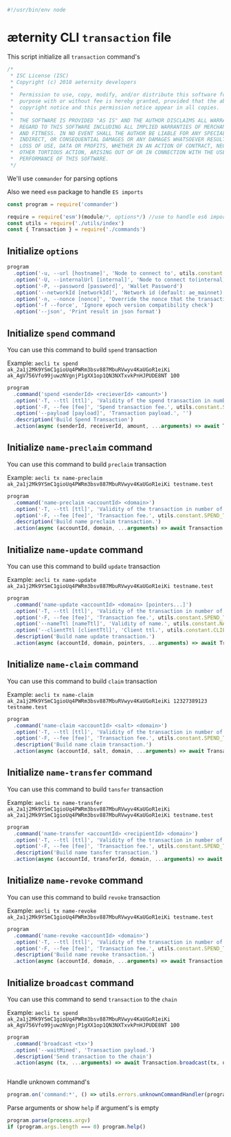 





  

```js
#!/usr/bin/env node

```







# æternity CLI `transaction` file

This script initialize all `transaction` command's


  

```js
/*
 * ISC License (ISC)
 * Copyright (c) 2018 aeternity developers
 *
 *  Permission to use, copy, modify, and/or distribute this software for any
 *  purpose with or without fee is hereby granted, provided that the above
 *  copyright notice and this permission notice appear in all copies.
 *
 *  THE SOFTWARE IS PROVIDED "AS IS" AND THE AUTHOR DISCLAIMS ALL WARRANTIES WITH
 *  REGARD TO THIS SOFTWARE INCLUDING ALL IMPLIED WARRANTIES OF MERCHANTABILITY
 *  AND FITNESS. IN NO EVENT SHALL THE AUTHOR BE LIABLE FOR ANY SPECIAL, DIRECT,
 *  INDIRECT, OR CONSEQUENTIAL DAMAGES OR ANY DAMAGES WHATSOEVER RESULTING FROM
 *  LOSS OF USE, DATA OR PROFITS, WHETHER IN AN ACTION OF CONTRACT, NEGLIGENCE OR
 *  OTHER TORTIOUS ACTION, ARISING OUT OF OR IN CONNECTION WITH THE USE OR
 *  PERFORMANCE OF THIS SOFTWARE.
 */

```







We'll use `commander` for parsing options

Also we need `esm` package to handle `ES imports`


  

```js
const program = require('commander')

require = require('esm')(module/*, options*/) //use to handle es6 import/export
const utils = require('./utils/index')
const { Transaction } = require('./commands')


```







## Initialize `options`


  

```js
program
  .option('-u, --url [hostname]', 'Node to connect to', utils.constant.EPOCH_URL)
  .option('-U, --internalUrl [internal]', 'Node to connect to(internal)', utils.constant.EPOCH_INTERNAL_URL)
  .option('-P, --password [password]', 'Wallet Password')
  .option('--networkId [networkId]', 'Network id (default: ae_mainnet)')
  .option('-n, --nonce [nonce]', 'Override the nonce that the transaction is going to be sent with')
  .option('-f --force', 'Ignore epoch version compatibility check')
  .option('--json', 'Print result in json format')


```







## Initialize `spend` command

You can use this command to build `spend` transaction

Example: `aecli tx spend ak_2a1j2Mk9YSmC1gioUq4PWRm3bsv887MbuRVwyv4KaUGoR1eiKi ak_AgV756Vfo99juwzNVgnjP1gXX1op1QN3NXTxvkPnHJPUDE8NT 100`


  

```js
program
  .command('spend <senderId> <recieverId> <amount>')
  .option('-T, --ttl [ttl]', 'Validity of the spend transaction in number of blocks (default forever)', utils.constant.SPEND_TX_TTL)
  .option('-F, --fee [fee]', 'Spend transaction fee.', utils.constant.SPEND_TX_FEE)
  .option('--payload [payload]', 'Transaction payload.', '')
  .description('Build Spend Transaction')
  .action(async (senderId, receiverId, amount, ...arguments) => await Transaction.spend(senderId, receiverId, amount, utils.cli.getCmdFromArguments(arguments)))


```







## Initialize `name-preclaim` command

You can use this command to build `preclaim` transaction

Example: `aecli tx name-preclaim ak_2a1j2Mk9YSmC1gioUq4PWRm3bsv887MbuRVwyv4KaUGoR1eiKi testname.test`


  

```js
program
  .command('name-preclaim <accountId> <domain>')
  .option('-T, --ttl [ttl]', 'Validity of the transaction in number of blocks (default forever)', utils.constant.AENS_TX_TTL)
  .option('-F, --fee [fee]', 'Transaction fee.', utils.constant.SPEND_TX_FEE)
  .description('Build name preclaim transaction.')
  .action(async (accountId, domain, ...arguments) => await Transaction.namePreClaim(accountId, domain, utils.cli.getCmdFromArguments(arguments)))


```







## Initialize `name-update` command

You can use this command to build `update` transaction

Example: `aecli tx name-update ak_2a1j2Mk9YSmC1gioUq4PWRm3bsv887MbuRVwyv4KaUGoR1eiKi testname.test`


  

```js
program
  .command('name-update <accountId> <domain> [pointers...]')
  .option('-T, --ttl [ttl]', 'Validity of the transaction in number of blocks (default forever)', utils.constant.AENS_TX_TTL)
  .option('-F, --fee [fee]', 'Transaction fee.', utils.constant.SPEND_TX_FEE)
  .option('--nameTtl [nameTtl]', 'Validity of name.', utils.constant.NAME_TTL)
  .option('--clientTtl [clientTtl]', 'Client ttl.', utils.constant.CLIENT_TTL)
  .description('Build name update transaction.')
  .action(async (accountId, domain, pointers, ...arguments) => await Transaction.nameUpdate(accountId, domain, pointers, utils.cli.getCmdFromArguments(arguments)))


```







## Initialize `name-claim` command

You can use this command to build `claim` transaction

Example: `aecli tx name-claim ak_2a1j2Mk9YSmC1gioUq4PWRm3bsv887MbuRVwyv4KaUGoR1eiKi 12327389123 testname.test`


  

```js
program
  .command('name-claim <accountId> <salt> <domain>')
  .option('-T, --ttl [ttl]', 'Validity of the transaction in number of blocks (default forever)', utils.constant.AENS_TX_TTL)
  .option('-F, --fee [fee]', 'Transaction fee.', utils.constant.SPEND_TX_FEE)
  .description('Build name claim transaction.')
  .action(async (accountId, salt, domain, ...arguments) => await Transaction.nameClaim(accountId, salt, domain, utils.cli.getCmdFromArguments(arguments)))


```







## Initialize `name-transfer` command

You can use this command to build `tansfer` transaction

Example: `aecli tx name-transfer ak_2a1j2Mk9YSmC1gioUq4PWRm3bsv887MbuRVwyv4KaUGoR1eiKi ak_2a1j2Mk9YSmC1gioUq4PWRm3bsv887MbuRVwyv4KaUGoR1eiKi testname.test`


  

```js
program
  .command('name-transfer <accountId> <recipientId> <domain>')
  .option('-T, --ttl [ttl]', 'Validity of the transaction in number of blocks (default forever)', utils.constant.AENS_TX_TTL)
  .option('-F, --fee [fee]', 'Transaction fee.', utils.constant.SPEND_TX_FEE)
  .description('Build name tansfer transaction.')
  .action(async (accountId, transferId, domain, ...arguments) => await Transaction.nameTransfer(accountId, transferId, domain, utils.cli.getCmdFromArguments(arguments)))


```







## Initialize `name-revoke` command

You can use this command to build `revoke` transaction

Example: `aecli tx name-revoke ak_2a1j2Mk9YSmC1gioUq4PWRm3bsv887MbuRVwyv4KaUGoR1eiKi testname.test`


  

```js
program
  .command('name-revoke <accountId> <domain>')
  .option('-T, --ttl [ttl]', 'Validity of the transaction in number of blocks (default forever)', utils.constant.AENS_TX_TTL)
  .option('-F, --fee [fee]', 'Transaction fee.', utils.constant.SPEND_TX_FEE)
  .description('Build name revoke transaction.')
  .action(async (accountId, domain, ...arguments) => await Transaction.nameRevoke(accountId, domain, utils.cli.getCmdFromArguments(arguments)))


```







## Initialize `broadcast` command

You can use this command to send `transaction` to the `chain`

Example: `aecli tx spend ak_2a1j2Mk9YSmC1gioUq4PWRm3bsv887MbuRVwyv4KaUGoR1eiKi ak_AgV756Vfo99juwzNVgnjP1gXX1op1QN3NXTxvkPnHJPUDE8NT 100`


  

```js
program
  .command('broadcast <tx>')
  .option('--waitMined', 'Transaction payload.')
  .description('Send transaction to the chain')
  .action(async (tx, ...arguments) => await Transaction.broadcast(tx, utils.cli.getCmdFromArguments(arguments)))



```







Handle unknown command's


  

```js
program.on('command:*', () => utils.errors.unknownCommandHandler(program)())


```







Parse arguments or show `help` if argument's is empty


  

```js
program.parse(process.argv)
if (program.args.length === 0) program.help()


```




